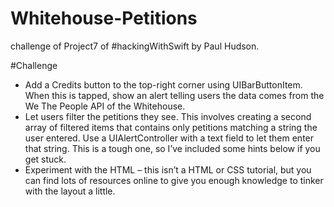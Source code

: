 # Whitehouse-Petitions
challenge of Project7 of #hackingWithSwift by Paul Hudson.

#Challenge
  - Add a Credits button to the top-right corner using UIBarButtonItem. When this is tapped, show an alert telling users the data comes from the We The People API       of the Whitehouse.
  - Let users filter the petitions they see. This involves creating a second array of filtered items that contains only petitions matching a string the user             entered. Use a UIAlertController with a text field to let them enter that string. This is a tough one, so I’ve included some hints below if you get stuck.
  - Experiment with the HTML – this isn’t a HTML or CSS tutorial, but you can find lots of resources online to give you enough knowledge to tinker with the layout a     little.
